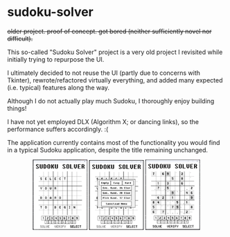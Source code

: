 # sudoku-solver

~~older project. proof of concept. got bored (neither sufficiently novel nor difficult).~~

This so-called "Sudoku Solver" project is a very old project I revisited while initially trying to repurpose the UI.

I ultimately decided to not reuse the UI (partly due to concerns with Tkinter), rewrote/refactored virtually everything, and added many expected (i.e. typical) features along the way.

Although I do not actually play much Sudoku, I thoroughly enjoy building things!

I have not yet employed DLX (Algorithm X; or dancing links), so the performance suffers accordingly. :(

The application currently contains most of the functionality you would find in a typical Sudoku application, despite the title remaining unchanged.

<div align="center">
    <img width="25%" src="https://github.com/scott-sattler/sudoku-solver/blob/58a964767b7cfa62e57f8bbf8a735fd21e658af4/screenshots/readme_image_1.png">
    <img width="25%" src="https://github.com/scott-sattler/sudoku-solver/blob/bad2818cfa2013f85590909518c9cade73421963/screenshots/readme_image_2.png">
    <img width="25%" src="https://github.com/scott-sattler/sudoku-solver/blob/58a964767b7cfa62e57f8bbf8a735fd21e658af4/screenshots/readme_image_3.png">
</div>